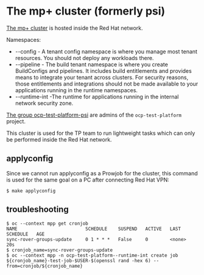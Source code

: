 # The mp+ cluster (formerly psi)

[The mp+ cluster](https://console-openshift-console.apps.prod-stable-spoke1-dc-iad2.itup.redhat.com/k8s/cluster/projects/ocp-test-platform--runtime-int) is hosted inside the Red Hat network.

Namespaces:
 -   --config - A tenant config namespace is where you manage most tenant resources. You should not deploy any workloads there.
 -   --pipeline - The build tenant namespace is where you create BuildConfigs and pipelines. It includes build entitlements and provides means to integrate your tenant across clusters. For security reasons, those entitlements and integrations should not be made available to your applications running in the runtime namespaces.
 -   --runtime-int -The runtime for applications running in the internal network security zone.

[The group ocp-test-platform-psi](https://rover.redhat.com/groups/group/ocp-test-platform-psi) are admins of the `ocp-test-platform` project.

This cluster is used for the TP team to run lightweight tasks which can only be performed inside the Red Hat network.


## applyconfig
Since we cannot run applyconfig as a Prowjob for the cluster, this command is used for the same goal on a PC after connecting Red Hat VPN:

```console
$ make applyconfig
```

## troubleshooting

```console
$ oc --context mpp get cronjob
NAME                         SCHEDULE    SUSPEND   ACTIVE   LAST SCHEDULE   AGE
sync-rover-groups-update     0 1 * * *   False     0        <none>          20s
$ cronjob_name=sync-rover-groups-update
$ oc --context mpp -n ocp-test-platform--runtime-int create job ${cronjob_name}-test-job-$USER-$(openssl rand -hex 6) --from=cronjob/${cronjob_name}
```
